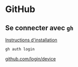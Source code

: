 # GitHub

## Se connecter avec `gh`

[Instructions d'installation](https://github.com/cli/cli#installation)

```bash
gh auth login
```

[github.com/login/device](http://github.com/login/device)
